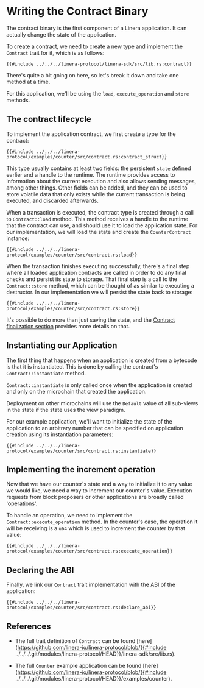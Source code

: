 # Writing the Contract Binary

The contract binary is the first component of a Linera application. It can
actually change the state of the application.

To create a contract, we need to create a new type and implement the `Contract`
trait for it, which is as follows:

```rust,ignore
{{#include ../../../linera-protocol/linera-sdk/src/lib.rs:contract}}
```

There's quite a bit going on here, so let's break it down and take one method at
a time.

For this application, we'll be using the `load`, `execute_operation` and `store`
methods.

## The contract lifecycle

To implement the application contract, we first create a type for the contract:

```rust,ignore
{{#include ../../../linera-protocol/examples/counter/src/contract.rs:contract_struct}}
```

This type usually contains at least two fields: the persistent `state` defined
earlier and a handle to the runtime. The runtime provides access to information
about the current execution and also allows sending messages, among other
things. Other fields can be added, and they can be used to store volatile data
that only exists while the current transaction is being executed, and discarded
afterwards.

When a transaction is executed, the contract type is created through a call to
`Contract::load` method. This method receives a handle to the runtime that the
contract can use, and should use it to load the application state. For our
implementation, we will load the state and create the `CounterContract`
instance:

```rust,ignore
{{#include ../../../linera-protocol/examples/counter/src/contract.rs:load}}
```

When the transaction finishes executing successfully, there's a final step where
all loaded application contracts are called in order to do any final checks and
persist its state to storage. That final step is a call to the `Contract::store`
method, which can be thought of as similar to executing a destructor. In our
implementation we will persist the state back to storage:

```rust,ignore
{{#include ../../../linera-protocol/examples/counter/src/contract.rs:store}}
```

It's possible to do more than just saving the state, and the
[Contract finalization section](../advanced_topics/contract_finalize.md)
provides more details on that.

## Instantiating our Application

The first thing that happens when an application is created from a bytecode is
that it is instantiated. This is done by calling the contract's
`Contract::instantiate` method.

`Contract::instantiate` is only called once when the application is created and
only on the microchain that created the application.

Deployment on other microchains will use the `Default` value of all sub-views in
the state if the state uses the view paradigm.

For our example application, we'll want to initialize the state of the
application to an arbitrary number that can be specified on application creation
using its instantiation parameters:

```rust,ignore
{{#include ../../../linera-protocol/examples/counter/src/contract.rs:instantiate}}
```

## Implementing the increment operation

Now that we have our counter's state and a way to initialize it to any value we
would like, we need a way to increment our counter's value. Execution requests
from block proposers or other applications are broadly called 'operations'.

To handle an operation, we need to implement the `Contract::execute_operation`
method. In the counter's case, the operation it will be receiving is a `u64`
which is used to increment the counter by that value:

```rust,ignore
{{#include ../../../linera-protocol/examples/counter/src/contract.rs:execute_operation}}
```

## Declaring the ABI

Finally, we link our `Contract` trait implementation with the ABI of the
application:

```rust,ignore
{{#include ../../../linera-protocol/examples/counter/src/contract.rs:declare_abi}}
```

## References

- The full trait definition of `Contract` can be found
  [here](https://github.com/linera-io/linera-protocol/blob/{{#include
  ../../../.git/modules/linera-protocol/HEAD}}/linera-sdk/src/lib.rs).

- The full `Counter` example application can be found
  [here](https://github.com/linera-io/linera-protocol/blob/{{#include
  ../../../.git/modules/linera-protocol/HEAD}}/examples/counter).
